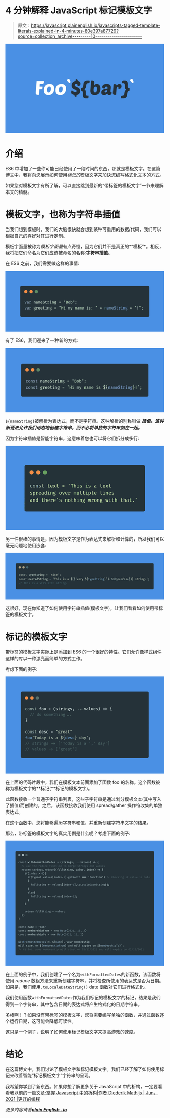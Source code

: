 # 4 分钟解释 JavaScript 标记模板文字

> 原文：<https://javascript.plainenglish.io/javascripts-tagged-template-literals-explained-in-4-minutes-80e397a87729?source=collection_archive---------10----------------------->

![](img/7b7030473737cc5545f631ace9d4b0cd.png)

# 介绍

ES6 中增加了一些你可能已经使用了一段时间的东西，那就是模板文字。在这篇博文中，我将向您展示如何使用*标记的*模板文字来加快您编写格式化文本的方式。

如果您对模板文字有所了解，可以直接跳到最新的“带标签的模板文字”一节来理解本文的精髓。

# 模板文字，也称为字符串插值

当我们想到模板时，我们的大脑很快就会想到某种可重用的数据/代码，我们可以根据自己的喜好对其进行定制。

模板字面量被称为*模板字面量*有点奇怪，因为它们并不是真正的*“模板”*。相反，我将把它们命名为它们应该被命名的名称:**字符串插值**。

在 ES6 之前，我们需要做这样的事情:

![](img/bee659a92885557441224f39879577a3.png)

有了 ES6，我们迎来了一种新的方式:

![](img/a26bde8f9c8a6de776e997278b892a00.png)

`${nameString}`被解析为表达式，而不是字符串。这种解析的别称叫做 ***插值。这种新语法允许我们动态地创建字符串，而不必将单独的字符串加在一起。***

因为字符串插值是智能字符串，这意味着您也可以将它们拆分成多行:

![](img/412807295147a4ebbec66c854521f0ff.png)

另一件很棒的事情是，因为模板文字是作为表达式来解析和计算的，所以我们可以毫无问题地使用嵌套:

![](img/4676fdb33e13d1ad0cb778f93cafd627.png)

这很好，现在你知道了如何使用字符串插值(模板文字)，让我们看看如何使用带标签的模板文字。

# 标记的模板文字

带标签的模板文字实际上是添加到 ES6 的一个很好的特性。它们允许像样式组件这样的库以一种漂亮而简单的方式工作。

考虑下面的例子:

![](img/6fe7c8abc54eea88bdbe4cab5e996e5a.png)

在上面的代码片段中，我们在模板文本前面添加了函数 foo 的名称。这个函数被称为模板文字的**标记(**标记的模板文字)。

此函数接收一个普通子字符串列表，这些子字符串是通过划分模板文本(其中写入了插值)而创建的。之后，该函数接收我们使用 spread/gather 操作符收集的单独表达式。

在这个函数中，您将能够遍历字符串和值，并重新创建字符串文字的结果。

那么，带标签的模板文字的真实用例是什么呢？考虑下面的例子:

![](img/553a2d61d4c33243df08a778d01c7f9b.png)

在上面的例子中，我们创建了一个名为`withFormattedDates`的新函数，该函数将使用 *reduce* 数组方法来重新创建字符串，并将检查所使用的表达式是否为日期。如果是，我们使用`.toLocaleDateString()` date 函数对它们进行格式化。

我们使用函数`withFormattedDates`作为我们标记的模板文字的标记，结果是我们得到一个字符串，其中包含日期的表达式将产生格式化的日期字符串。

多棒啊！？如果没有带标签的模板文字，您将需要编写单独的函数，并通过函数逐个运行日期，这可能会降低可读性。

这只是一个例子，说明了如何使用标记模板文字来提高游戏的速度。

# 结论

在这篇博文中，我们讨论了模板文字和标记模板文字。我们已经了解了如何使用标记来改善智能“标记模板文字”字符串的呈现。

我希望你学到了新东西。如果你想了解更多关于 JavaScript 中的析构，一定要看看我以前的一篇文章:[掌握 Javascript 中的析构|作者 Diederik Mathijs | Jun，2021 |更好的编程](https://betterprogramming.pub/master-destructuring-in-javascript-6871d1fe5f6c)

*更多内容请看*[***plain English . io***](http://plainenglish.io/)